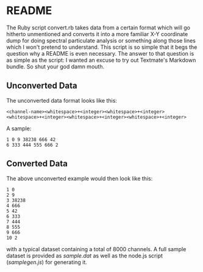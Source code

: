 README
======

The Ruby script convert.rb takes data from a certain format which will go hitherto unmentioned and converts it into a more familiar X-Y coordinate dump for doing spectral particulate analysis or something along those lines which I won't pretend to understand. This script is so simple that it begs the question why a README is even necessary. The answer to that question is as simple as the script: I wanted an excuse to try out Textmate's Markdown bundle. So shut your god damn mouth.

Unconverted Data
----------------

The unconverted data format looks like this:

	<channel-name><whitespace>+<integer><whitespace>+<integer><whitespace>+<integer><whitespace>+<integer><whitespace>+<integer>
	
A sample:

	1 0 9 38238 666 42
	6 333 444 555 666 2

Converted Data
--------------

The above unconverted example would then look like this:

	1 0
	2 9
	3 38238
	4 666
	5 42
	6 333
	7 444
	8 555
	9 666
	10 2

with a typical dataset containing a total of 8000 channels. A full sample dataset is provided as *sample.dat* as well as the node.js script (*samplegen.js*) for generating it.